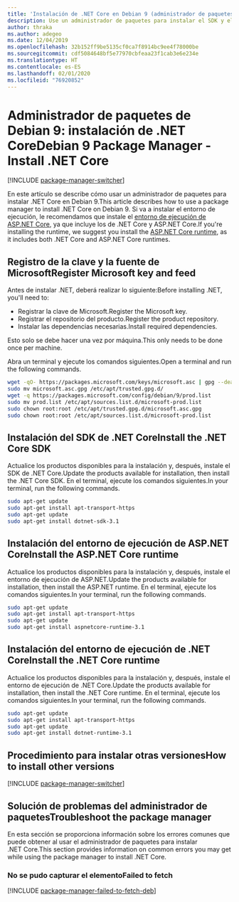 ```yaml
---
title: 'Instalación de .NET Core en Debian 9 (administrador de paquetes): .NET Core'
description: Use un administrador de paquetes para instalar el SDK y el entorno de ejecución de .NET Core en Debian 9.
author: thraka
ms.author: adegeo
ms.date: 12/04/2019
ms.openlocfilehash: 32b152ff9be5135cf0ca7f8914bc9ee4f78000be
ms.sourcegitcommit: cdf5084648bf5e77970cbfeaa23f1cab3e6e234e
ms.translationtype: HT
ms.contentlocale: es-ES
ms.lasthandoff: 02/01/2020
ms.locfileid: "76920852"
---
```

# <a name="debian-9-package-manager---install-net-core"></a><span data-ttu-id="d7edc-103">Administrador de paquetes de Debian 9: instalación de .NET Core</span><span class="sxs-lookup"><span data-stu-id="d7edc-103">Debian 9 Package Manager - Install .NET Core</span></span>

[!INCLUDE [package-manager-switcher](./includes/package-manager-switcher.md)]

<span data-ttu-id="d7edc-104">En este artículo se describe cómo usar un administrador de paquetes para instalar .NET Core en Debian 9.</span><span class="sxs-lookup"><span data-stu-id="d7edc-104">This article describes how to use a package manager to install .NET Core on Debian 9.</span></span> <span data-ttu-id="d7edc-105">Si va a instalar el entorno de ejecución, le recomendamos que instale el [entorno de ejecución de ASP.NET Core](#install-the-aspnet-core-runtime), ya que incluye los de .NET Core y ASP.NET Core.</span><span class="sxs-lookup"><span data-stu-id="d7edc-105">If you're installing the runtime, we suggest you install the [ASP.NET Core runtime](#install-the-aspnet-core-runtime), as it includes both .NET Core and ASP.NET Core runtimes.</span></span>

## <a name="register-microsoft-key-and-feed"></a><span data-ttu-id="d7edc-106">Registro de la clave y la fuente de Microsoft</span><span class="sxs-lookup"><span data-stu-id="d7edc-106">Register Microsoft key and feed</span></span>

<span data-ttu-id="d7edc-107">Antes de instalar .NET, deberá realizar lo siguiente:</span><span class="sxs-lookup"><span data-stu-id="d7edc-107">Before installing .NET, you'll need to:</span></span>

- <span data-ttu-id="d7edc-108">Registrar la clave de Microsoft.</span><span class="sxs-lookup"><span data-stu-id="d7edc-108">Register the Microsoft key.</span></span>
- <span data-ttu-id="d7edc-109">Registrar el repositorio del producto.</span><span class="sxs-lookup"><span data-stu-id="d7edc-109">Register the product repository.</span></span>
- <span data-ttu-id="d7edc-110">Instalar las dependencias necesarias.</span><span class="sxs-lookup"><span data-stu-id="d7edc-110">Install required dependencies.</span></span>

<span data-ttu-id="d7edc-111">Esto solo se debe hacer una vez por máquina.</span><span class="sxs-lookup"><span data-stu-id="d7edc-111">This only needs to be done once per machine.</span></span>

<span data-ttu-id="d7edc-112">Abra un terminal y ejecute los comandos siguientes.</span><span class="sxs-lookup"><span data-stu-id="d7edc-112">Open a terminal and run the following commands.</span></span>

```bash
wget -qO- https://packages.microsoft.com/keys/microsoft.asc | gpg --dearmor > microsoft.asc.gpg
sudo mv microsoft.asc.gpg /etc/apt/trusted.gpg.d/
wget -q https://packages.microsoft.com/config/debian/9/prod.list
sudo mv prod.list /etc/apt/sources.list.d/microsoft-prod.list
sudo chown root:root /etc/apt/trusted.gpg.d/microsoft.asc.gpg
sudo chown root:root /etc/apt/sources.list.d/microsoft-prod.list
```

## <a name="install-the-net-core-sdk"></a><span data-ttu-id="d7edc-113">Instalación del SDK de .NET Core</span><span class="sxs-lookup"><span data-stu-id="d7edc-113">Install the .NET Core SDK</span></span>

<span data-ttu-id="d7edc-114">Actualice los productos disponibles para la instalación y, después, instale el SDK de .NET Core.</span><span class="sxs-lookup"><span data-stu-id="d7edc-114">Update the products available for installation, then install the .NET Core SDK.</span></span> <span data-ttu-id="d7edc-115">En el terminal, ejecute los comandos siguientes.</span><span class="sxs-lookup"><span data-stu-id="d7edc-115">In your terminal, run the following commands.</span></span>

```bash
sudo apt-get update
sudo apt-get install apt-transport-https
sudo apt-get update
sudo apt-get install dotnet-sdk-3.1
```

## <a name="install-the-aspnet-core-runtime"></a><span data-ttu-id="d7edc-116">Instalación del entorno de ejecución de ASP.NET Core</span><span class="sxs-lookup"><span data-stu-id="d7edc-116">Install the ASP.NET Core runtime</span></span>

<span data-ttu-id="d7edc-117">Actualice los productos disponibles para la instalación y, después, instale el entorno de ejecución de ASP.NET.</span><span class="sxs-lookup"><span data-stu-id="d7edc-117">Update the products available for installation, then install the ASP.NET runtime.</span></span> <span data-ttu-id="d7edc-118">En el terminal, ejecute los comandos siguientes.</span><span class="sxs-lookup"><span data-stu-id="d7edc-118">In your terminal, run the following commands.</span></span>

```bash
sudo apt-get update
sudo apt-get install apt-transport-https
sudo apt-get update
sudo apt-get install aspnetcore-runtime-3.1
```

## <a name="install-the-net-core-runtime"></a><span data-ttu-id="d7edc-119">Instalación del entorno de ejecución de .NET Core</span><span class="sxs-lookup"><span data-stu-id="d7edc-119">Install the .NET Core runtime</span></span>

<span data-ttu-id="d7edc-120">Actualice los productos disponibles para la instalación y, después, instale el entorno de ejecución de .NET Core.</span><span class="sxs-lookup"><span data-stu-id="d7edc-120">Update the products available for installation, then install the .NET Core runtime.</span></span> <span data-ttu-id="d7edc-121">En el terminal, ejecute los comandos siguientes.</span><span class="sxs-lookup"><span data-stu-id="d7edc-121">In your terminal, run the following commands.</span></span>

```bash
sudo apt-get update
sudo apt-get install apt-transport-https
sudo apt-get update
sudo apt-get install dotnet-runtime-3.1
```

## <a name="how-to-install-other-versions"></a><span data-ttu-id="d7edc-122">Procedimiento para instalar otras versiones</span><span class="sxs-lookup"><span data-stu-id="d7edc-122">How to install other versions</span></span>

[!INCLUDE [package-manager-switcher](./includes/package-manager-heading-hack-pkgname.md)]

## <a name="troubleshoot-the-package-manager"></a><span data-ttu-id="d7edc-123">Solución de problemas del administrador de paquetes</span><span class="sxs-lookup"><span data-stu-id="d7edc-123">Troubleshoot the package manager</span></span>

<span data-ttu-id="d7edc-124">En esta sección se proporciona información sobre los errores comunes que puede obtener al usar el administrador de paquetes para instalar .NET Core.</span><span class="sxs-lookup"><span data-stu-id="d7edc-124">This section provides information on common errors you may get while using the package manager to install .NET Core.</span></span>

### <a name="failed-to-fetch"></a><span data-ttu-id="d7edc-125">No se pudo capturar el elemento</span><span class="sxs-lookup"><span data-stu-id="d7edc-125">Failed to fetch</span></span>

[!INCLUDE [package-manager-failed-to-fetch-deb](includes/package-manager-failed-to-fetch-deb.md)]
